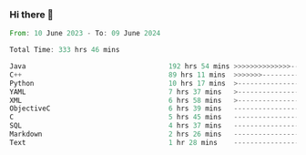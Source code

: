 ### Hi there 👋

<!--
**luoxuanzao/luoxuanzao** is a ✨ _special_ ✨ repository because its `README.md` (this file) appears on your GitHub profile.

Here are some ideas to get you started:

- 🔭 I’m currently working on ...
- 🌱 I’m currently learning ...
- 👯 I’m looking to collaborate on ...
- 🤔 I’m looking for help with ...
- 💬 Ask me about ...
- 📫 How to reach me: ...
- 😄 Pronouns: ...
- ⚡ Fun fact: ...
-->

<!--START_SECTION:waka-->

```rust
From: 10 June 2023 - To: 09 June 2024

Total Time: 333 hrs 46 mins

Java                                   192 hrs 54 mins >>>>>>>>>>>>>>-----------   57.73 %
C++                                    89 hrs 11 mins  >>>>>>>------------------   26.70 %
Python                                 10 hrs 17 mins  >------------------------   03.08 %
YAML                                   7 hrs 37 mins   >------------------------   02.28 %
XML                                    6 hrs 58 mins   >------------------------   02.09 %
ObjectiveC                             6 hrs 39 mins   -------------------------   01.99 %
C                                      5 hrs 45 mins   -------------------------   01.72 %
SQL                                    4 hrs 37 mins   -------------------------   01.39 %
Markdown                               2 hrs 26 mins   -------------------------   00.73 %
Text                                   1 hr 28 mins    -------------------------   00.44 %
```

<!--END_SECTION:waka-->